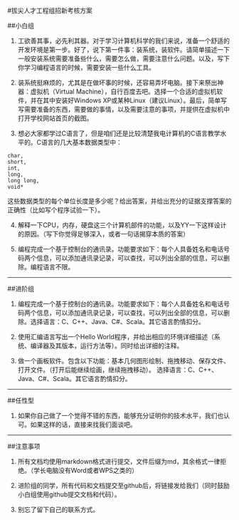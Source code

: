 #拔尖人才工程组招新考核方案

##小白组

1. 工欲善其事，必先利其器。对于学习计算机科学的我们来说，准备一个舒适的开发环境是第一步。好了，说下第一件事：装系统，装软件。请简单描述一下一般安装系统需要准备些什么，需要怎么做，需要注意什么问题。以及，写下你学习编程语言的时候，需要安装一些什么工具。

2. 装系统挺麻烦的，尤其是在做坏事的时候，还容易弄坏电脑。接下来祭出神器：虚拟机（Virtual Machine），自行百度去吧。选择一个合适的虚拟机软件，并在其中安装好Windows XP或某种Linux（建议Linux）。最后，简单写写需要准备的东西，需要做的事情，以及需要注意的事项，并提供在虚拟机中打开学校网站首页的截图。

3. 想必大家都学过C语言了，但是咱们还是比较清楚我电计算机的C语言教学水平的。C语言的几大基本数据类型中：
```
char,
short,
int,
long,
long long,
void*
```
这些数据类型的每个单位长度是多少呢？给出答案，并给出充分的证据支撑答案的正确性（比如写个程序试验一下）。

4. 解释一下CPU，内存，硬盘这三个计算机部件的功能，以及YY一下这样设计的原因。（写下你觉得足够深入，或者一句话揭穿本质的答案）

5. 编程完成一个基于控制台的通讯录。功能要求如下：每个人具备姓名和电话号码两个信息，可以添加通讯录记录，可以查找，可以列出全部的信息，可以删除。编程语言不限。

***

##进阶组

1. 编程完成一个基于控制台的通讯录。功能要求如下：每个人具备姓名和电话号码两个信息，可以添加通讯录记录，可以查找，可以列出全部的信息，可以删除。选择语言：C、C++、Java、C#、Scala。其它语言酌情扣分。

2. 使用汇编语言写出一个Hello World程序，并给出相应的环境详细描述（系统、编译器及其版本，运行方法等）。同时给出详细的注释。

3. 做一个画板软件。包含以下功能：基本几何图形绘制、拖拽移动、保存文件、打开文件。（打开后能继续绘画，继续拖拽移动）。 选择语言：C、C++、Java、C#、Scala。其它语言酌情扣分。

***

##任性型

1. 如果你自己做了一个觉得不错的东西，能够充分证明你的技术水平，我们也认可。如果这样的话，直接来找我们面谈吧。

***

##注意事项

1. 所有文档均使用markdown格式进行提交，文件后缀为md，其余格式一律拒绝。（学长电脑没有Word或者WPS之类的）

2. 进阶组的同学，所有代码和文档提交至github后，将链接发给我们（同时鼓励小白组使用github提交文档和代码）。

3. 别忘了留下自己的联系方式。



